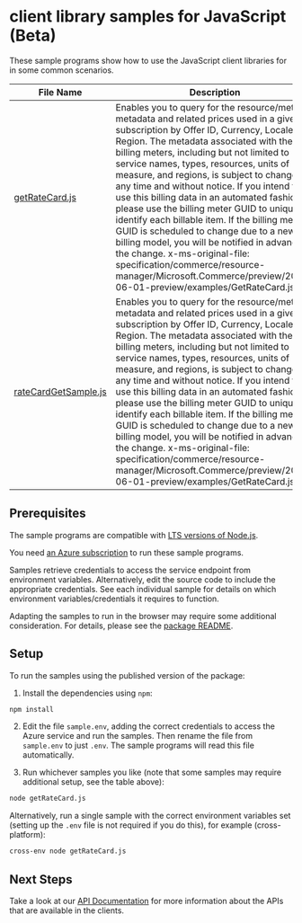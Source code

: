 # client library samples for JavaScript (Beta)

These sample programs show how to use the JavaScript client libraries for in some common scenarios.

| **File Name**                             | **Description**                                                                                                                                                                                                                                                                                                                                                                                                                                                                                                                                                                                                                                                                                                                                              |
| ----------------------------------------- | ------------------------------------------------------------------------------------------------------------------------------------------------------------------------------------------------------------------------------------------------------------------------------------------------------------------------------------------------------------------------------------------------------------------------------------------------------------------------------------------------------------------------------------------------------------------------------------------------------------------------------------------------------------------------------------------------------------------------------------------------------------ |
| [getRateCard.js][getratecard]             | Enables you to query for the resource/meter metadata and related prices used in a given subscription by Offer ID, Currency, Locale and Region. The metadata associated with the billing meters, including but not limited to service names, types, resources, units of measure, and regions, is subject to change at any time and without notice. If you intend to use this billing data in an automated fashion, please use the billing meter GUID to uniquely identify each billable item. If the billing meter GUID is scheduled to change due to a new billing model, you will be notified in advance of the change. x-ms-original-file: specification/commerce/resource-manager/Microsoft.Commerce/preview/2015-06-01-preview/examples/GetRateCard.json |
| [rateCardGetSample.js][ratecardgetsample] | Enables you to query for the resource/meter metadata and related prices used in a given subscription by Offer ID, Currency, Locale and Region. The metadata associated with the billing meters, including but not limited to service names, types, resources, units of measure, and regions, is subject to change at any time and without notice. If you intend to use this billing data in an automated fashion, please use the billing meter GUID to uniquely identify each billable item. If the billing meter GUID is scheduled to change due to a new billing model, you will be notified in advance of the change. x-ms-original-file: specification/commerce/resource-manager/Microsoft.Commerce/preview/2015-06-01-preview/examples/GetRateCard.json |

## Prerequisites

The sample programs are compatible with [LTS versions of Node.js](https://github.com/nodejs/release#release-schedule).

You need [an Azure subscription][freesub] to run these sample programs.

Samples retrieve credentials to access the service endpoint from environment variables. Alternatively, edit the source code to include the appropriate credentials. See each individual sample for details on which environment variables/credentials it requires to function.

Adapting the samples to run in the browser may require some additional consideration. For details, please see the [package README][package].

## Setup

To run the samples using the published version of the package:

1. Install the dependencies using `npm`:

```bash
npm install
```

2. Edit the file `sample.env`, adding the correct credentials to access the Azure service and run the samples. Then rename the file from `sample.env` to just `.env`. The sample programs will read this file automatically.

3. Run whichever samples you like (note that some samples may require additional setup, see the table above):

```bash
node getRateCard.js
```

Alternatively, run a single sample with the correct environment variables set (setting up the `.env` file is not required if you do this), for example (cross-platform):

```bash
cross-env node getRateCard.js
```

## Next Steps

Take a look at our [API Documentation][apiref] for more information about the APIs that are available in the clients.

[getratecard]: https://github.com/Azure/azure-sdk-for-js/blob/main/sdk/commerce/arm-commerce/samples/v4-beta/javascript/getRateCard.js
[ratecardgetsample]: https://github.com/Azure/azure-sdk-for-js/blob/main/sdk/commerce/arm-commerce/samples/v4-beta/javascript/rateCardGetSample.js
[apiref]: https://learn.microsoft.com/javascript/api/@azure/arm-commerce?view=azure-node-preview
[freesub]: https://azure.microsoft.com/free/
[package]: https://github.com/Azure/azure-sdk-for-js/tree/main/sdk/commerce/arm-commerce/README.md
